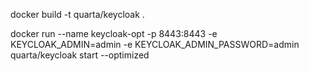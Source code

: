 docker build -t quarta/keycloak .

docker run --name keycloak-opt -p 8443:8443 -e KEYCLOAK_ADMIN=admin -e KEYCLOAK_ADMIN_PASSWORD=admin quarta/keycloak start --optimized